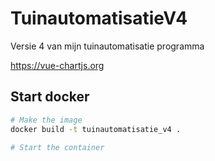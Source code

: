 # TuinautomatisatieV4
Versie 4 van mijn tuinautomatisatie programma


https://vue-chartjs.org

## Start docker
```bash
# Make the image
docker build -t tuinautomatisatie_v4 .

# Start the container
```